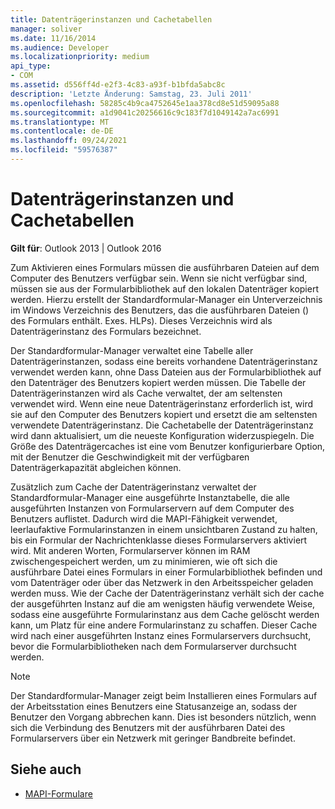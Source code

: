 ```yaml
---
title: Datenträgerinstanzen und Cachetabellen
manager: soliver
ms.date: 11/16/2014
ms.audience: Developer
ms.localizationpriority: medium
api_type:
- COM
ms.assetid: d556ff4d-e2f3-4c83-a93f-b1bfda5abc8c
description: 'Letzte Änderung: Samstag, 23. Juli 2011'
ms.openlocfilehash: 58285c4b9ca4752645e1aa378cd8e51d59095a88
ms.sourcegitcommit: a1d9041c20256616c9c183f7d1049142a7ac6991
ms.translationtype: MT
ms.contentlocale: de-DE
ms.lasthandoff: 09/24/2021
ms.locfileid: "59576387"
---
```

# <a name="disk-instances-and-cache-tables"></a>Datenträgerinstanzen und Cachetabellen

**Gilt für**: Outlook 2013 | Outlook 2016 
  
Zum Aktivieren eines Formulars müssen die ausführbaren Dateien auf dem Computer des Benutzers verfügbar sein. Wenn sie nicht verfügbar sind, müssen sie aus der Formularbibliothek auf den lokalen Datenträger kopiert werden. Hierzu erstellt der Standardformular-Manager ein Unterverzeichnis im Windows Verzeichnis des Benutzers, das die ausführbaren Dateien () des Formulars enthält. Exes. HLPs). Dieses Verzeichnis wird als Datenträgerinstanz des Formulars bezeichnet.
  
Der Standardformular-Manager verwaltet eine Tabelle aller Datenträgerinstanzen, sodass eine bereits vorhandene Datenträgerinstanz verwendet werden kann, ohne Dass Dateien aus der Formularbibliothek auf den Datenträger des Benutzers kopiert werden müssen. Die Tabelle der Datenträgerinstanzen wird als Cache verwaltet, der am seltensten verwendet wird. Wenn eine neue Datenträgerinstanz erforderlich ist, wird sie auf den Computer des Benutzers kopiert und ersetzt die am seltensten verwendete Datenträgerinstanz. Die Cachetabelle der Datenträgerinstanz wird dann aktualisiert, um die neueste Konfiguration widerzuspiegeln. Die Größe des Datenträgercaches ist eine vom Benutzer konfigurierbare Option, mit der Benutzer die Geschwindigkeit mit der verfügbaren Datenträgerkapazität abgleichen können.
  
Zusätzlich zum Cache der Datenträgerinstanz verwaltet der Standardformular-Manager eine ausgeführte Instanztabelle, die alle ausgeführten Instanzen von Formularservern auf dem Computer des Benutzers auflistet. Dadurch wird die MAPI-Fähigkeit verwendet, leerlaufaktive Formularinstanzen in einem unsichtbaren Zustand zu halten, bis ein Formular der Nachrichtenklasse dieses Formularservers aktiviert wird. Mit anderen Worten, Formularserver können im RAM zwischengespeichert werden, um zu minimieren, wie oft sich die ausführbare Datei eines Formulars in einer Formularbibliothek befinden und vom Datenträger oder über das Netzwerk in den Arbeitsspeicher geladen werden muss. Wie der Cache der Datenträgerinstanz verhält sich der cache der ausgeführten Instanz auf die am wenigsten häufig verwendete Weise, sodass eine ausgeführte Formularinstanz aus dem Cache gelöscht werden kann, um Platz für eine andere Formularinstanz zu schaffen. Dieser Cache wird nach einer ausgeführten Instanz eines Formularservers durchsucht, bevor die Formularbibliotheken nach dem Formularserver durchsucht werden.
  
> [!NOTE]
> Der Standardformular-Manager zeigt beim Installieren eines Formulars auf der Arbeitsstation eines Benutzers eine Statusanzeige an, sodass der Benutzer den Vorgang abbrechen kann. Dies ist besonders nützlich, wenn sich die Verbindung des Benutzers mit der ausführbaren Datei des Formularservers über ein Netzwerk mit geringer Bandbreite befindet. 
  
## <a name="see-also"></a>Siehe auch

- [MAPI-Formulare](mapi-forms.md)

